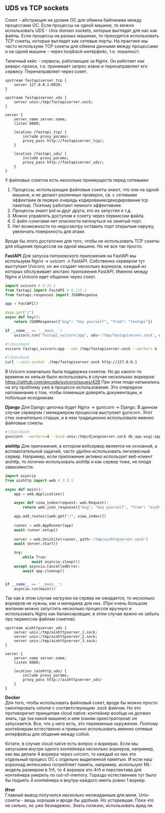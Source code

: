 ## UDS vs TCP sockets

Сокет - абстракция на уровне ОС для обмена байтиками между процессами ОС. Если процессы на одной машине, то можно использовать UDS - Unix domain sockets, которые выглядят для нас как файлы. Если процессы на разных машинах, то приходится использовать TCP сокеты, которые выглядят как сетевые порты. На практике мы часто используем TCP сокеты для обмена данными между процессами и на одной машине - через loopback-интерфейс, т.е. локалхост.

Типичный кейс - сервисы, работающие за Nginx. Он работает как реверс-прокси, т.е. принимает запрос извне и перенаправляет его сервису. Перенаправляет через сокет.

```Nginx
upstream fastapiserver_tcp {
	server 127.0.0.1:8020;
}

upstream fastapiserver_uds {
	server unix:/tmp/fastapiserver.sock;
}

server {
	server_name server.name;
	listen 8080;

	location /fastapi_tcp/ {
		include proxy_params;
		proxy_pass http://fastapiserver_tcp/;
	}

	location /fastapi_uds/ {
		include proxy_params;
		proxy_pass http://fastapiserver_uds/;
	}
}
```

У файловых сокетов есть несколько преимуществ перед сетевыми:
1. Процессы, использующие файловые сокеты знают, что они на одной машине, и не делают различных проверок, св. с сетевыми эффектами (в первую очередь кодирование/декодирование tcp пакетов). Поэтому работают немного эффективнее.
2. Процессы знают pid-ы друг друга, кто их запустил и т.д.
3. Можно управлять доступом к сокету через пермиссии файла.
4. С файл-сокетами нет опасности наткнуться на занятый порт.
5. Нет возможности по недосмотру оставить порт открытым наружу,  увеличить поверхность для атаки.

Вроде бы этого достаточно для того, чтобы не использовать TCP сокеты для общения процессов на одной машине. Но не все так просто.


**FastAPI**
Для запуска питоновского приложения на FastAPI мы используем Nginx -> uvicorn -> FastAPI. Собственно сервером тут выступает Uvicorn, он же создает несколько воркеров, каждый из которых обслуживает инстанс приложения FastAPI. Именно между Nginx и Uvicorn идет общение через сокет.

```Python
import uvicorn # 0.31.1
from fastapi import FastAPI # 0.115.2
from fastapi.responses import JSONResponse

app = FastAPI()

@app.get("/")
async def hey():
	return JSONResponse({"msg": "hey yourself", "from": "fastapi"})

if __name__ == '__main__':
	uvicorn.run("fastapi_uvicorn:app", uds='/tmp/fastapiserver.sock', workers=4)
```

```Bash
#!/bin/bash
uvicorn fastapi_uvicorn:app --uds /tmp/fastapiserver.sock --workers 4
```

```Bash
#!/bin/bash
curl --unix-socket  /tmp/fastapiserver.sock http://127.0.0.1
```
В Uvicorn изначально была поддержка сокетов. Но до какого-то времени их нельзя было использовать в случае нескольких воркеров:
https://github.com/encode/uvicorn/issues/428
При этом люди натыкались на эту проблему уже в процессе использования. Это очередное напоминание о том, чтобы поменьше доверять документации, и побольше исходникам. 


**Django**
Для Django цепочка будет Nginx -> gunicorn -> Django. В данном случае сервером / менеджером процессов выступает gunicorn. Этот стек значительно старше, и в нем традиционно использовали именно файловые сокеты.
```Bash
#!/bin/bash
gunicorn --workers=4 --bind unix:/tmp/djangoserver.sock db_app.wsgi:application
```


**aiohttp**
Для приложения, в котором вебсервер является не основной, а вспомогательной задачей, часто удобно использовать легковесный сервер. Например, если приложение активно использует веб-клиент aiohttp, то логично использовать aiohttp и как сервер тоже, не плодя зависимости.
```Python
import asyncio
from aiohttp import web # 3.9.5

async def main():
	app = web.Application()

	async def view_index(request: web.Request):
		return web.json_response({"msg": "hey yourself", "from": "aiohttp"})

	app.add_routes([web.get("/", view_index)])
	
	runner = web.AppRunner(app)
	await runner.setup()
	
	server = web.UnixSite(runner, path='/tmp/aiohttpserver.sock')
	await server.start()

	try:
		while True:
			await asyncio.sleep(5)
	except asyncio.CancelledError:
		await app.cleanup()


if __name__ == '__main__':
	asyncio.run(main())
```

Так как в этом случае нагрузки на сервер не ожидается, то несколько воркеров не нужны, как и менеджер для них.
(При очень большом желании можно запустить несколько процессов вручную и использовать Nginx как балансировщик; в этом случае важно не забыть про пермиссии файлам сокетов):
```Nginx
upstream aiohttpserver_uds {
	server unix:/tmp/aiohttpserver_1.sock;
	server unix:/tmp/aiohttpserver_2.sock;
	server unix:/tmp/aiohttpserver_3.sock;
}

server {
	server_name server.name;
	listen 8080;

	location /aiohttp_uds/ {
		include proxy_params;
		proxy_pass http://aiohttpserver_uds/
	}
}
```


**Docker**  
Для того, чтобы использовать файловый сокет, вроде бы можно просто смонтировать volume с соответствующим .sock файлом. Но это противоречит принципам cloud native: контейнер вообще не должен знать, где (на какой машине) и кем (каким оркестратором) он запускается. Все, что у него есть, это переменные окружения. Поэтому контейнерам естественно и привычно использовать именно сетевые интерфейсы для общения между собой.

Кстати, в случае cloud native есть вопрос о воркерах. Если мы запускаем внутри одного контейнера несколько воркеров, например, как мы делали 4 воркера через uvicorn, то каждый из них это отдельный процесс ОС с отдельно выделенной памятью. И если наш ворклоад интенсивно потребляет память, например, использует ML-модель размером в 1гб, то 4 воркера это 4гб и перспектива для контейнера умереть по out-of-memory. Гораздо естественнее тут было бы поднять 4 контейнера и внутри каждого иметь ровно 1 воркер.


**Итог**  
Главный вывод получился несколько неожиданным для меня. 
Unix-сокеты - вещь хорошая и вроде бы удобная. Но устаревшая. Пока что не сильно, но уже безнадежно. Знать полезно, использовать вряд ли.
